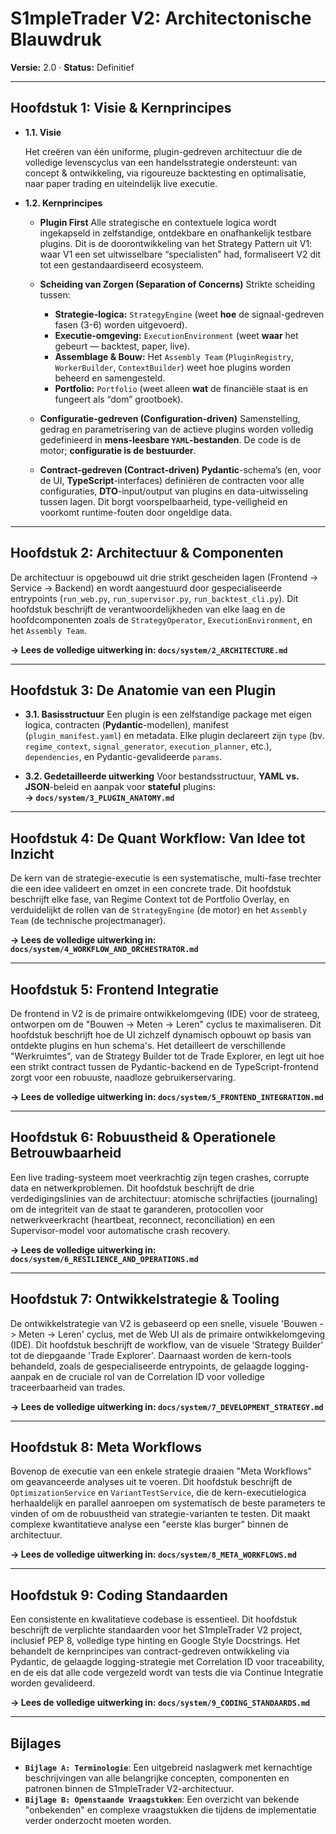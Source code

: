 # S1mpleTrader V2: Architectonische Blauwdruk
**Versie:** 2.0 · **Status:** Definitief

---

## Hoofdstuk 1: Visie & Kernprincipes

* **1.1. Visie**
  
  Het creëren van één uniforme, plugin-gedreven architectuur die de volledige levenscyclus van een handelsstrategie ondersteunt: van concept & ontwikkeling, via rigoureuze backtesting en optimalisatie, naar paper trading en uiteindelijk live executie.

* **1.2. Kernprincipes**

  * **Plugin First** Alle strategische en contextuele logica wordt ingekapseld in zelfstandige, ontdekbare en onafhankelijk testbare plugins. Dit is de doorontwikkeling van het Strategy Pattern uit V1: waar V1 een set uitwisselbare “specialisten” had, formaliseert V2 dit tot een gestandaardiseerd ecosysteem.

  * **Scheiding van Zorgen (Separation of Concerns)** Strikte scheiding tussen:
    - **Strategie-logica:** `StrategyEngine` (weet **hoe** de signaal-gedreven fasen (3-6) worden uitgevoerd).
    - **Executie-omgeving:** `ExecutionEnvironment` (weet **waar** het gebeurt — backtest, paper, live).
    - **Assemblage & Bouw:** Het `Assembly Team` (`PluginRegistry`, `WorkerBuilder`, `ContextBuilder`) weet hoe plugins worden beheerd en samengesteld.
    - **Portfolio:** `Portfolio` (weet alleen **wat** de financiële staat is en fungeert als “dom” grootboek).

  * **Configuratie-gedreven (Configuration-driven)** Samenstelling, gedrag en parametrisering van de actieve plugins worden volledig gedefinieerd in **mens-leesbare `YAML`-bestanden**. De code is de motor; **configuratie is de bestuurder**.

  * **Contract-gedreven (Contract-driven)** **Pydantic**-schema’s (en, voor de UI, **TypeScript**-interfaces) definiëren de contracten voor alle configuraties, **DTO**-input/output van plugins en data-uitwisseling tussen lagen. Dit borgt voorspelbaarheid, type-veiligheid en voorkomt runtime-fouten door ongeldige data.

---

## Hoofdstuk 2: Architectuur & Componenten

De architectuur is opgebouwd uit drie strikt gescheiden lagen (Frontend → Service → Backend) en wordt aangestuurd door gespecialiseerde entrypoints (`run_web.py`, `run_supervisor.py`, `run_backtest_cli.py`). Dit hoofdstuk beschrijft de verantwoordelijkheden van elke laag en de hoofdcomponenten zoals de `StrategyOperator`, `ExecutionEnvironment`, en het `Assembly Team`.

**→ Lees de volledige uitwerking in: `docs/system/2_ARCHITECTURE.md`**

---

## Hoofdstuk 3: De Anatomie van een Plugin

* **3.1. Basisstructuur** Een plugin is een zelfstandige package met eigen logica, contracten (**Pydantic**-modellen), manifest (`plugin_manifest.yaml`) en metadata. Elke plugin declareert zijn `type` (bv. `regime_context`, `signal_generator`, `execution_planner`, etc.), `dependencies`, en Pydantic-gevalideerde `params`.

* **3.2. Gedetailleerde uitwerking** Voor bestandsstructuur, **YAML vs. JSON**-beleid en aanpak voor **stateful** plugins:  
  **→ `docs/system/3_PLUGIN_ANATOMY.md`**

---

## Hoofdstuk 4: De Quant Workflow: Van Idee tot Inzicht

De kern van de strategie-executie is een systematische, multi-fase trechter die een idee valideert en omzet in een concrete trade. Dit hoofdstuk beschrijft elke fase, van Regime Context tot de Portfolio Overlay, en verduidelijkt de rollen van de `StrategyEngine` (de motor) en het `Assembly Team` (de technische projectmanager).

**→ Lees de volledige uitwerking in: `docs/system/4_WORKFLOW_AND_ORCHESTRATOR.md`**

---

## Hoofdstuk 5: Frontend Integratie

De frontend in V2 is de primaire ontwikkelomgeving (IDE) voor de strateeg, ontworpen om de "Bouwen -> Meten -> Leren" cyclus te maximaliseren. Dit hoofdstuk beschrijft hoe de UI zichzelf dynamisch opbouwt op basis van ontdekte plugins en hun schema's. Het detailleert de verschillende "Werkruimtes", van de Strategy Builder tot de Trade Explorer, en legt uit hoe een strikt contract tussen de Pydantic-backend en de TypeScript-frontend zorgt voor een robuuste, naadloze gebruikerservaring.

**→ Lees de volledige uitwerking in: `docs/system/5_FRONTEND_INTEGRATION.md`**

---

## Hoofdstuk 6: Robuustheid & Operationele Betrouwbaarheid

Een live trading-systeem moet veerkrachtig zijn tegen crashes, corrupte data en netwerkproblemen. Dit hoofdstuk beschrijft de drie verdedigingslinies van de architectuur: atomische schrijfacties (journaling) om de integriteit van de staat te garanderen, protocollen voor netwerkveerkracht (heartbeat, reconnect, reconciliation) en een Supervisor-model voor automatische crash recovery.

**→ Lees de volledige uitwerking in: `docs/system/6_RESILIENCE_AND_OPERATIONS.md`**

---

## Hoofdstuk 7: Ontwikkelstrategie & Tooling

De ontwikkelstrategie van V2 is gebaseerd op een snelle, visuele 'Bouwen -> Meten -> Leren' cyclus, met de Web UI als de primaire ontwikkelomgeving (IDE). Dit hoofdstuk beschrijft de workflow, van de visuele 'Strategy Builder' tot de diepgaande 'Trade Explorer'. Daarnaast worden de kern-tools behandeld, zoals de gespecialiseerde entrypoints, de gelaagde logging-aanpak en de cruciale rol van de Correlation ID voor volledige traceerbaarheid van trades.

**→ Lees de volledige uitwerking in: `docs/system/7_DEVELOPMENT_STRATEGY.md`**

---

## Hoofdstuk 8: Meta Workflows

Bovenop de executie van een enkele strategie draaien "Meta Workflows" om geavanceerde analyses uit te voeren. Dit hoofdstuk beschrijft de `OptimizationService` en `VariantTestService`, die de kern-executielogica herhaaldelijk en parallel aanroepen om systematisch de beste parameters te vinden of om de robuustheid van strategie-varianten te testen. Dit maakt complexe kwantitatieve analyse een "eerste klas burger" binnen de architectuur.

**→ Lees de volledige uitwerking in: `docs/system/8_META_WORKFLOWS.md`**

---

## Hoofdstuk 9: Coding Standaarden

Een consistente en kwalitatieve codebase is essentieel. Dit hoofdstuk beschrijft de verplichte standaarden voor het S1mpleTrader V2 project, inclusief PEP 8, volledige type hinting en Google Style Docstrings. Het behandelt de kernprincipes van contract-gedreven ontwikkeling via Pydantic, de gelaagde logging-strategie met Correlation ID voor traceability, en de eis dat alle code vergezeld wordt van tests die via Continue Integratie worden gevalideerd.

**→ Lees de volledige uitwerking in: `docs/system/9_CODING_STANDAARDS.md`**

---

## Bijlages

* **`Bijlage A: Terminologie`**: Een uitgebreid naslagwerk met kernachtige beschrijvingen van alle belangrijke concepten, componenten en patronen binnen de S1mpleTrader V2-architectuur.
* **`Bijlage B: Openstaande Vraagstukken`**: Een overzicht van bekende "onbekenden" en complexe vraagstukken die tijdens de implementatie verder onderzocht moeten worden.